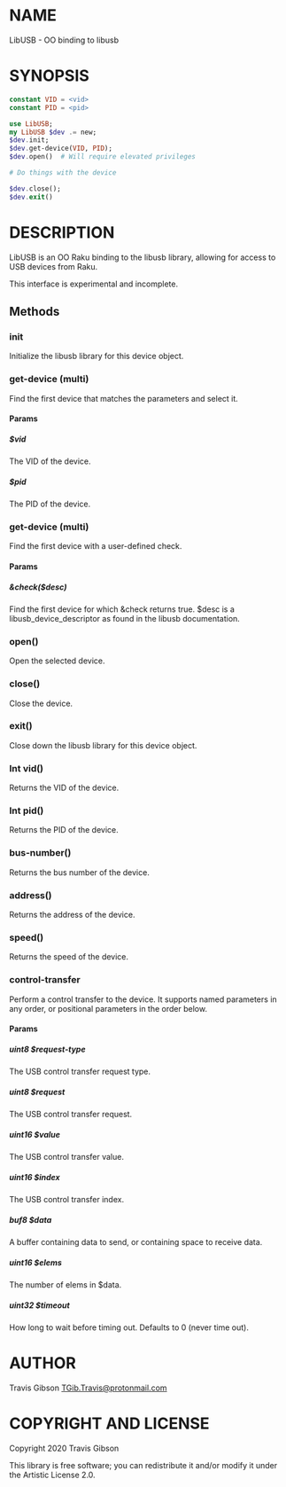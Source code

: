 NAME
====

LibUSB - OO binding to libusb

SYNOPSIS
========

```raku
constant VID = <vid>
constant PID = <pid>

use LibUSB;
my LibUSB $dev .= new;
$dev.init;
$dev.get-device(VID, PID);
$dev.open()  # Will require elevated privileges

# Do things with the device

$dev.close();
$dev.exit()
```

DESCRIPTION
===========

LibUSB is an OO Raku binding to the libusb library, allowing for access to USB devices from Raku.

This interface is experimental and incomplete.

Methods
-------

### init

Initialize the libusb library for this device object.

### get-device (multi)

Find the first device that matches the parameters and select it.

#### Params

##### $vid

The VID of the device.

##### $pid

The PID of the device.

### get-device (multi)

Find the first device with a user-defined check.

#### Params

##### &check($desc)

Find the first device for which &check returns true. $desc is a libusb_device_descriptor as found in the libusb documentation.

### open()

Open the selected device.

### close()

Close the device.

### exit()

Close down the libusb library for this device object.

### Int vid()

Returns the VID of the device.

### Int pid()

Returns the PID of the device.

### bus-number()

Returns the bus number of the device.

### address()

Returns the address of the device.

### speed()

Returns the speed of the device.

### control-transfer

Perform a control transfer to the device. It supports named parameters in any order, or positional parameters in the order below.

#### Params

##### uint8 $request-type

The USB control transfer request type.

##### uint8 $request

The USB control transfer request.

##### uint16 $value

The USB control transfer value.

##### uint16 $index

The USB control transfer index.

##### buf8 $data

A buffer containing data to send, or containing space to receive data.

##### uint16 $elems

The number of elems in $data.

##### uint32 $timeout

How long to wait before timing out. Defaults to 0 (never time out).

AUTHOR
======

Travis Gibson <TGib.Travis@protonmail.com>

COPYRIGHT AND LICENSE
=====================

Copyright 2020 Travis Gibson

This library is free software; you can redistribute it and/or modify it under the Artistic License 2.0.


